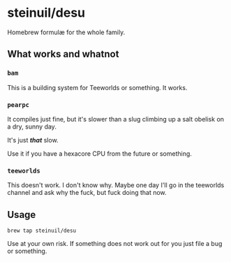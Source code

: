 # steinuil/desu

Homebrew formulæ for the whole family.

## What works and whatnot

### `bam`

This is a building system for Teeworlds or something. It works.

### `pearpc`

It compiles just fine, but it's slower than a slug climbing up a salt obelisk on a dry, sunny day.

It's just ***that*** slow.

Use it if you have a hexacore CPU from the future or something.

### `teeworlds`

This doesn't work. I don't know why. Maybe one day I'll go in the teeworlds channel and ask why the fuck, but fuck doing that now.

## Usage

    brew tap steinuil/desu

Use at your own risk. If something does not work out for you just file a bug or something.
